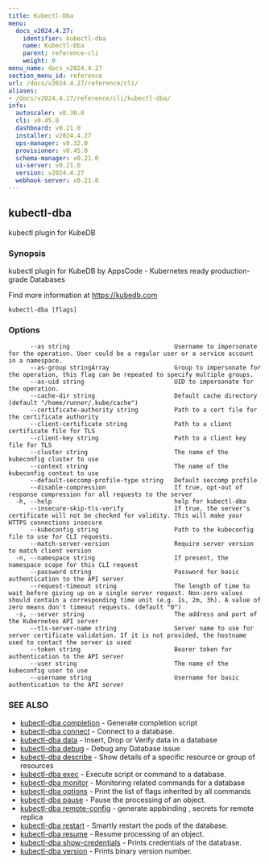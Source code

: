```yaml
---
title: Kubectl-Dba
menu:
  docs_v2024.4.27:
    identifier: kubectl-dba
    name: Kubectl-Dba
    parent: reference-cli
    weight: 0
menu_name: docs_v2024.4.27
section_menu_id: reference
url: /docs/v2024.4.27/reference/cli/
aliases:
- /docs/v2024.4.27/reference/cli/kubectl-dba/
info:
  autoscaler: v0.30.0
  cli: v0.45.0
  dashboard: v0.21.0
  installer: v2024.4.27
  ops-manager: v0.32.0
  provisioner: v0.45.0
  schema-manager: v0.21.0
  ui-server: v0.21.0
  version: v2024.4.27
  webhook-server: v0.21.0
---
```


## kubectl-dba

kubectl plugin for KubeDB

### Synopsis

kubectl plugin for KubeDB by AppsCode - Kubernetes ready production-grade Databases

 Find more information at https://kubedb.com

```
kubectl-dba [flags]
```

### Options

```
      --as string                             Username to impersonate for the operation. User could be a regular user or a service account in a namespace.
      --as-group stringArray                  Group to impersonate for the operation, this flag can be repeated to specify multiple groups.
      --as-uid string                         UID to impersonate for the operation.
      --cache-dir string                      Default cache directory (default "/home/runner/.kube/cache")
      --certificate-authority string          Path to a cert file for the certificate authority
      --client-certificate string             Path to a client certificate file for TLS
      --client-key string                     Path to a client key file for TLS
      --cluster string                        The name of the kubeconfig cluster to use
      --context string                        The name of the kubeconfig context to use
      --default-seccomp-profile-type string   Default seccomp profile
      --disable-compression                   If true, opt-out of response compression for all requests to the server
  -h, --help                                  help for kubectl-dba
      --insecure-skip-tls-verify              If true, the server's certificate will not be checked for validity. This will make your HTTPS connections insecure
      --kubeconfig string                     Path to the kubeconfig file to use for CLI requests.
      --match-server-version                  Require server version to match client version
  -n, --namespace string                      If present, the namespace scope for this CLI request
      --password string                       Password for basic authentication to the API server
      --request-timeout string                The length of time to wait before giving up on a single server request. Non-zero values should contain a corresponding time unit (e.g. 1s, 2m, 3h). A value of zero means don't timeout requests. (default "0")
  -s, --server string                         The address and port of the Kubernetes API server
      --tls-server-name string                Server name to use for server certificate validation. If it is not provided, the hostname used to contact the server is used
      --token string                          Bearer token for authentication to the API server
      --user string                           The name of the kubeconfig user to use
      --username string                       Username for basic authentication to the API server
```

### SEE ALSO

* [kubectl-dba completion](/docs/v2024.4.27/reference/cli/kubectl-dba_completion)	 - Generate completion script
* [kubectl-dba connect](/docs/v2024.4.27/reference/cli/kubectl-dba_connect)	 - Connect to a database.
* [kubectl-dba data](/docs/v2024.4.27/reference/cli/kubectl-dba_data)	 - Insert, Drop or Verify data in a database
* [kubectl-dba debug](/docs/v2024.4.27/reference/cli/kubectl-dba_debug)	 - Debug any Database issue
* [kubectl-dba describe](/docs/v2024.4.27/reference/cli/kubectl-dba_describe)	 - Show details of a specific resource or group of resources
* [kubectl-dba exec](/docs/v2024.4.27/reference/cli/kubectl-dba_exec)	 - Execute script or command to a database.
* [kubectl-dba monitor](/docs/v2024.4.27/reference/cli/kubectl-dba_monitor)	 - Monitoring related commands for a database
* [kubectl-dba options](/docs/v2024.4.27/reference/cli/kubectl-dba_options)	 - Print the list of flags inherited by all commands
* [kubectl-dba pause](/docs/v2024.4.27/reference/cli/kubectl-dba_pause)	 - Pause the processing of an object.
* [kubectl-dba remote-config](/docs/v2024.4.27/reference/cli/kubectl-dba_remote-config)	 - generate appbinding , secrets for remote replica
* [kubectl-dba restart](/docs/v2024.4.27/reference/cli/kubectl-dba_restart)	 - Smartly restart the pods of the database.
* [kubectl-dba resume](/docs/v2024.4.27/reference/cli/kubectl-dba_resume)	 - Resume processing of an object.
* [kubectl-dba show-credentials](/docs/v2024.4.27/reference/cli/kubectl-dba_show-credentials)	 - Prints credentials of the database.
* [kubectl-dba version](/docs/v2024.4.27/reference/cli/kubectl-dba_version)	 - Prints binary version number.

